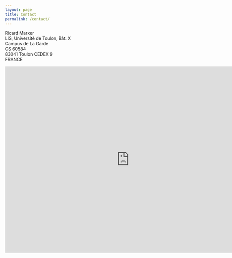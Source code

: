 ```yaml
---
layout: page
title: Contact
permalink: /contact/
---
```


Ricard Marxer <br/>
LIS, Université de Toulon, Bât. X <br/>
Campus de La Garde <br/>
CS 60584 <br/>
83041 Toulon CEDEX 9 <br/>
FRANCE <br/>


<iframe src="https://calendar.google.com/calendar/embed?height=600&amp;wkst=1&amp;bgcolor=%23ffffff&amp;ctz=Europe%2FParis&amp;src=cmljYXJkbXBAZ21haWwuY29t&amp;src=YzlxbHZ2OHRwdWtiamozNzZtNmpwNHRxYXNAZ3JvdXAuY2FsZW5kYXIuZ29vZ2xlLmNvbQ&amp;src=YjdoNTA3NWI3YWpsZ2VzZ2FibW8yZ3RicHNmMnI2aDJAaW1wb3J0LmNhbGVuZGFyLmdvb2dsZS5jb20&amp;color=%237986CB&amp;color=%23AD1457&amp;color=%23F4511E" style="border-width:0" width="800" height="600" frameborder="0" scrolling="no"></iframe>

